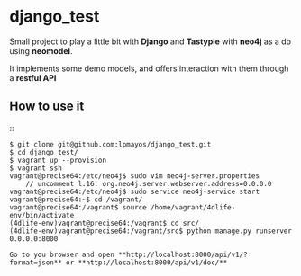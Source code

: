 django_test
===========

Small project to play a little bit with **Django** and **Tastypie** with **neo4j** as a db using **neomodel**.

It implements some demo models, and offers interaction with them through a **restful API**


How to use it
-------------

::
  
    $ git clone git@github.com:lpmayos/django_test.git
    $ cd django_test/
    $ vagrant up --provision
    $ vagrant ssh
    vagrant@precise64:/etc/neo4j$ sudo vim neo4j-server.properties
        // uncomment l.16: org.neo4j.server.webserver.address=0.0.0.0
    vagrant@precise64:/etc/neo4j$ sudo service neo4j-service start
    vagrant@precise64:~$ cd /vagrant/
    vagrant@precise64:/vagrant$ source /home/vagrant/4dlife-env/bin/activate
    (4dlife-env)vagrant@precise64:/vagrant$ cd src/
    (4dlife-env)vagrant@precise64:/vagrant/src$ python manage.py runserver 0.0.0.0:8000
    
    Go to you browser and open **http://localhost:8000/api/v1/?format=json** or **http://localhost:8000/api/v1/doc/**
